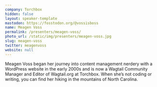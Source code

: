 ```yaml
---
company: Torchbox
hidden: false
layout: speaker-template
mastodon: https://fosstodon.org/@vossisboss
name: Meagen Voss
permalink: /presenters/meagen-voss/
photo_url: /static/img/presenters/meagen-voss.jpg
slug: meagen-voss
twitter: meagenvoss
website: null
---
```


Meagen Voss began her journey into content management nerdery with a WordPress website in the early 2000s and is now a Wagtail Community Manager and Editor of Wagtail.org at Torchbox. When she’s not coding or writing, you can find her hiking in the mountains of North Carolina.
